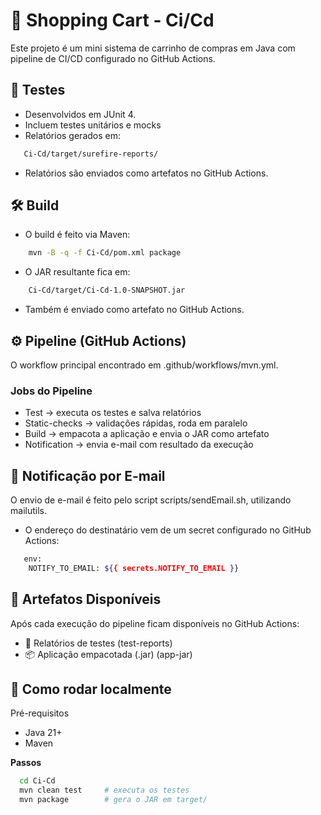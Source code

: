 
# 🛒 Shopping Cart - Ci/Cd



Este projeto é um mini sistema de carrinho de compras em Java com pipeline de CI/CD configurado no GitHub Actions.



## 🧪 Testes
- Desenvolvidos em JUnit 4.
- Incluem testes unitários e mocks
- Relatórios gerados em:
 ```bash
    Ci-Cd/target/surefire-reports/
 ```

 - Relatórios são enviados como artefatos no GitHub Actions.
## 🛠️ Build

- O build é feito via Maven:
```bash
    mvn -B -q -f Ci-Cd/pom.xml package
 ```
- O JAR resultante fica em:
```bash
    Ci-Cd/target/Ci-Cd-1.0-SNAPSHOT.jar
 ```

- Também é enviado como artefato no GitHub Actions.




##  ⚙️ Pipeline (GitHub Actions)
O workflow principal encontrado em .github/workflows/mvn.yml.

### Jobs do Pipeline
- Test → executa os testes e salva relatórios
- Static-checks → validações rápidas, roda em paralelo
- Build → empacota a aplicação e envia o JAR como artefato
- Notification → envia e-mail com resultado da execução

## 📧 Notificação por E-mail
O envio de e-mail é feito pelo script scripts/sendEmail.sh, utilizando mailutils.
- O endereço do destinatário vem de um secret configurado no GitHub Actions:
```bash
   env:
    NOTIFY_TO_EMAIL: ${{ secrets.NOTIFY_TO_EMAIL }}
 ```

## 📂 Artefatos Disponíveis
Após cada execução do pipeline ficam disponíveis no GitHub Actions:
 - 📄 Relatórios de testes (test-reports)
 - 📦 Aplicação empacotada (.jar) (app-jar)

 ## 🚀 Como rodar localmente
 Pré-requisitos
  - Java 21+
  - Maven
 
  __Passos__ 
  ```bash
    cd Ci-Cd
    mvn clean test     # executa os testes
    mvn package        # gera o JAR em target/
 ```
  